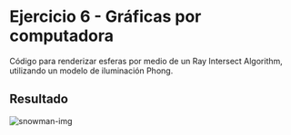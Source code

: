 
# Ejercicio 6 - Gráficas por computadora

Código para renderizar esferas por medio de un Ray Intersect Algorithm, utilizando un modelo de iluminación Phong.


## Resultado

![snowman-img](https://user-images.githubusercontent.com/64711979/189034489-1e67297a-791f-4ab6-9393-f0a49f2439ac.png)

